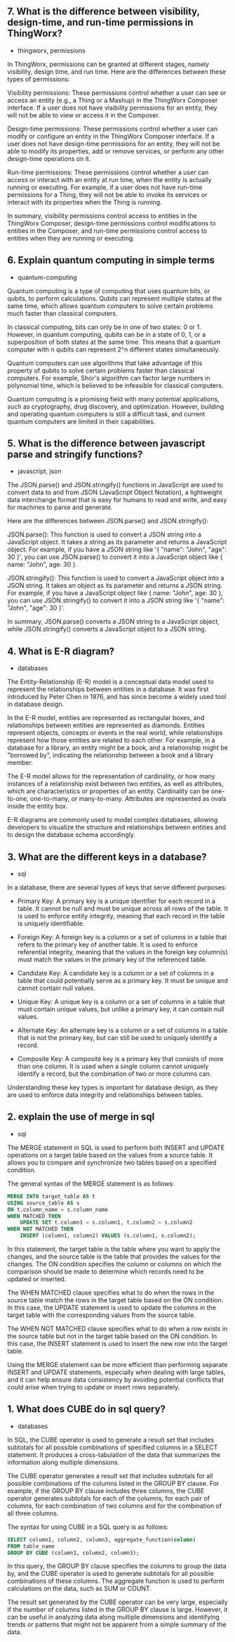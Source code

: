 ## 7. What is the difference between visibility, design-time, and run-time permissions in ThingWorx?
- thingworx, permissions

In ThingWorx, permissions can be granted at different stages, namely visibility, design time, and run time. Here are the differences between these types of permissions:

Visibility permissions: These permissions control whether a user can see or access an entity (e.g., a Thing or a Mashup) in the ThingWorx Composer interface. If a user does not have visibility permissions for an entity, they will not be able to view or access it in the Composer.

Design-time permissions: These permissions control whether a user can modify or configure an entity in the ThingWorx Composer interface. If a user does not have design-time permissions for an entity, they will not be able to modify its properties, add or remove services, or perform any other design-time operations on it.

Run-time permissions: These permissions control whether a user can access or interact with an entity at run time, when the entity is actually running or executing. For example, if a user does not have run-time permissions for a Thing, they will not be able to invoke its services or interact with its properties when the Thing is running.

In summary, visibility permissions control access to entities in the ThingWorx Composer, design-time permissions control modifications to entities in the Composer, and run-time permissions control access to entities when they are running or executing.

## 6. Explain quantum computing in simple terms
- quantum-computing

Quantum computing is a type of computing that uses quantum bits, or qubits, to perform calculations. Qubits can represent multiple states at the same time, which allows quantum computers to solve certain problems much faster than classical computers.

In classical computing, bits can only be in one of two states: 0 or 1. However, in quantum computing, qubits can be in a state of 0, 1, or a superposition of both states at the same time. This means that a quantum computer with n qubits can represent 2^n different states simultaneously.

Quantum computers can use algorithms that take advantage of this property of qubits to solve certain problems faster than classical computers. For example, Shor's algorithm can factor large numbers in polynomial time, which is believed to be infeasible for classical computers.

Quantum computing is a promising field with many potential applications, such as cryptography, drug discovery, and optimization. However, building and operating quantum computers is still a difficult task, and current quantum computers are limited in their capabilities.

## 5. What is the difference between javascript parse and stringify functions?
- javascript, json

The JSON.parse() and JSON.stringify() functions in JavaScript are used to convert data to and from JSON (JavaScript Object Notation), a lightweight data interchange format that is easy for humans to read and write, and easy for machines to parse and generate.

Here are the differences between JSON.parse() and JSON.stringify():

JSON.parse(): This function is used to convert a JSON string into a JavaScript object. It takes a string as its parameter and returns a JavaScript object. For example, if you have a JSON string like '{ "name": "John", "age": 30 }', you can use JSON.parse() to convert it into a JavaScript object like { name: "John", age: 30 }.

JSON.stringify(): This function is used to convert a JavaScript object into a JSON string. It takes an object as its parameter and returns a JSON string. For example, if you have a JavaScript object like { name: "John", age: 30 }, you can use JSON.stringify() to convert it into a JSON string like '{ "name": "John", "age": 30 }'.

In summary, JSON.parse() converts a JSON string to a JavaScript object, while JSON.stringify() converts a JavaScript object to a JSON string.

## 4. What is E-R diagram?
- databases

The Entity-Relationship (E-R) model is a conceptual data model used to represent the relationships between entities in a database. It was first introduced by Peter Chen in 1976, and has since become a widely used tool in database design.

In the E-R model, entities are represented as rectangular boxes, and relationships between entities are represented as diamonds. Entities represent objects, concepts or events in the real world, while relationships represent how those entities are related to each other. For example, in a database for a library, an entity might be a book, and a relationship might be "borrowed by", indicating the relationship between a book and a library member.

The E-R model allows for the representation of cardinality, or how many instances of a relationship exist between two entities, as well as attributes, which are characteristics or properties of an entity. Cardinality can be one-to-one, one-to-many, or many-to-many. Attributes are represented as ovals inside the entity box.

E-R diagrams are commonly used to model complex databases, allowing developers to visualize the structure and relationships between entities and to design the database schema accordingly.

## 3. What are the different keys in a database?
- sql

In a database, there are several types of keys that serve different purposes:

- Primary Key: A primary key is a unique identifier for each record in a table. It cannot be null and must be unique across all rows of the table. It is used to enforce entity integrity, meaning that each record in the table is uniquely identifiable.

- Foreign Key: A foreign key is a column or a set of columns in a table that refers to the primary key of another table. It is used to enforce referential integrity, meaning that the values in the foreign key column(s) must match the values in the primary key of the referenced table.

- Candidate Key: A candidate key is a column or a set of columns in a table that could potentially serve as a primary key. It must be unique and cannot contain null values.

- Unique Key: A unique key is a column or a set of columns in a table that must contain unique values, but unlike a primary key, it can contain null values.

- Alternate Key: An alternate key is a column or a set of columns in a table that is not the primary key, but can still be used to uniquely identify a record.

- Composite Key: A composite key is a primary key that consists of more than one column. It is used when a single column cannot uniquely identify a record, but the combination of two or more columns can.

Understanding these key types is important for database design, as they are used to enforce data integrity and relationships between tables.

## 2. explain the use of merge in sql
- sql 

The MERGE statement in SQL is used to perform both INSERT and UPDATE operations on a target table based on the values from a source table. It allows you to compare and synchronize two tables based on a specified condition.

The general syntax of the MERGE statement is as follows:
    
```sql
MERGE INTO target_table AS t
USING source_table AS s
ON t.column_name = s.column_name
WHEN MATCHED THEN 
    UPDATE SET t.column1 = s.column1, t.column2 = s.column2
WHEN NOT MATCHED THEN
    INSERT (column1, column2) VALUES (s.column1, s.column2);
```
In this statement, the target table is the table where you want to apply the changes, and the source table is the table that provides the values for the changes. The ON condition specifies the column or columns on which the comparison should be made to determine which records need to be updated or inserted.

The WHEN MATCHED clause specifies what to do when the rows in the source table match the rows in the target table based on the ON condition. In this case, the UPDATE statement is used to update the columns in the target table with the corresponding values from the source table.

The WHEN NOT MATCHED clause specifies what to do when a row exists in the source table but not in the target table based on the ON condition. In this case, the INSERT statement is used to insert the new row into the target table.

Using the MERGE statement can be more efficient than performing separate INSERT and UPDATE statements, especially when dealing with large tables, and it can help ensure data consistency by avoiding potential conflicts that could arise when trying to update or insert rows separately.


## 1. What does CUBE do in sql query?
- databases

In SQL, the CUBE operator is used to generate a result set that includes subtotals for all possible combinations of specified columns in a SELECT statement. It produces a cross-tabulation of the data that summarizes the information along multiple dimensions.

The CUBE operator generates a result set that includes subtotals for all possible combinations of the columns listed in the GROUP BY clause. For example, if the GROUP BY clause includes three columns, the CUBE operator generates subtotals for each of the columns, for each pair of columns, for each combination of two columns and for the combination of all three columns.

The syntax for using CUBE in a SQL query is as follows:
  
```sql
SELECT column1, column2, column3, aggregate_function(column)
FROM table_name
GROUP BY CUBE (column1, column2, column3);
```
In this query, the GROUP BY clause specifies the columns to group the data by, and the CUBE operator is used to generate subtotals for all possible combinations of these columns. The aggregate function is used to perform calculations on the data, such as SUM or COUNT.

The result set generated by the CUBE operator can be very large, especially if the number of columns listed in the GROUP BY clause is large. However, it can be useful in analyzing data along multiple dimensions and identifying trends or patterns that might not be apparent from a simple summary of the data.
